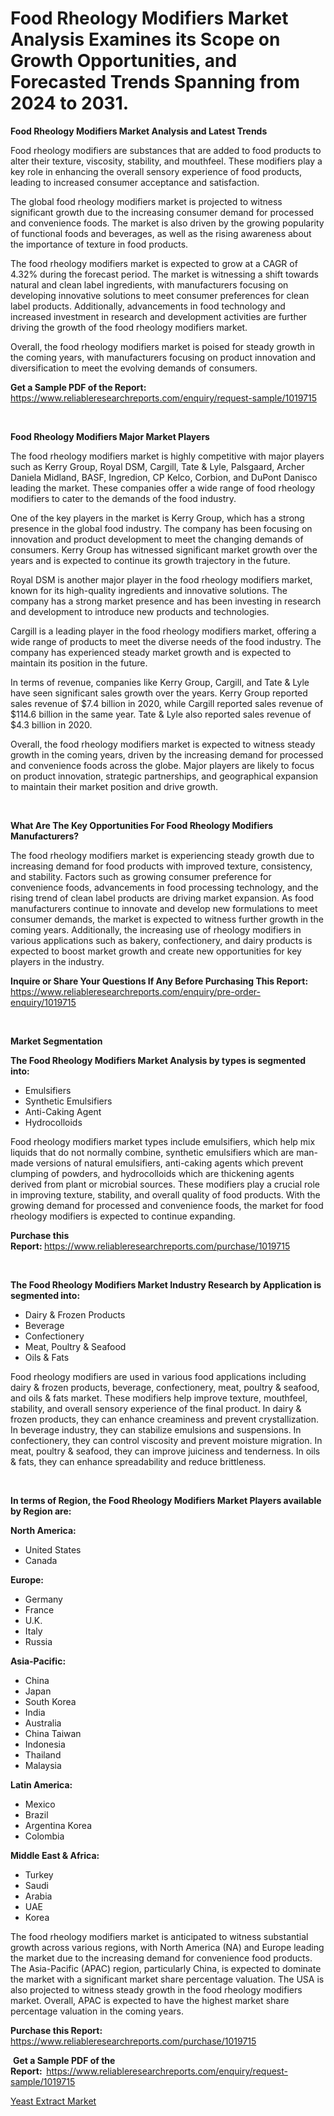 <p><h1>Food Rheology Modifiers Market Analysis Examines its Scope on Growth Opportunities, and Forecasted Trends Spanning from 2024 to 2031.</h1></p><p><strong>Food Rheology Modifiers Market Analysis and Latest Trends</strong></p>
<p><p>Food rheology modifiers are substances that are added to food products to alter their texture, viscosity, stability, and mouthfeel. These modifiers play a key role in enhancing the overall sensory experience of food products, leading to increased consumer acceptance and satisfaction.</p><p>The global food rheology modifiers market is projected to witness significant growth due to the increasing consumer demand for processed and convenience foods. The market is also driven by the growing popularity of functional foods and beverages, as well as the rising awareness about the importance of texture in food products.</p><p>The food rheology modifiers market is expected to grow at a CAGR of 4.32% during the forecast period. The market is witnessing a shift towards natural and clean label ingredients, with manufacturers focusing on developing innovative solutions to meet consumer preferences for clean label products. Additionally, advancements in food technology and increased investment in research and development activities are further driving the growth of the food rheology modifiers market.</p><p>Overall, the food rheology modifiers market is poised for steady growth in the coming years, with manufacturers focusing on product innovation and diversification to meet the evolving demands of consumers.</p></p>
<p><strong>Get a Sample PDF of the Report:&nbsp;</strong> <a href="https://www.reliableresearchreports.com/enquiry/request-sample/1019715">https://www.reliableresearchreports.com/enquiry/request-sample/1019715</a></p>
<p>&nbsp;</p>
<p><strong>Food Rheology Modifiers Major Market Players</strong></p>
<p><p>The food rheology modifiers market is highly competitive with major players such as Kerry Group, Royal DSM, Cargill, Tate & Lyle, Palsgaard, Archer Daniela Midland, BASF, Ingredion, CP Kelco, Corbion, and DuPont Danisco leading the market. These companies offer a wide range of food rheology modifiers to cater to the demands of the food industry.</p><p>One of the key players in the market is Kerry Group, which has a strong presence in the global food industry. The company has been focusing on innovation and product development to meet the changing demands of consumers. Kerry Group has witnessed significant market growth over the years and is expected to continue its growth trajectory in the future.</p><p>Royal DSM is another major player in the food rheology modifiers market, known for its high-quality ingredients and innovative solutions. The company has a strong market presence and has been investing in research and development to introduce new products and technologies.</p><p>Cargill is a leading player in the food rheology modifiers market, offering a wide range of products to meet the diverse needs of the food industry. The company has experienced steady market growth and is expected to maintain its position in the future.</p><p>In terms of revenue, companies like Kerry Group, Cargill, and Tate & Lyle have seen significant sales growth over the years. Kerry Group reported sales revenue of $7.4 billion in 2020, while Cargill reported sales revenue of $114.6 billion in the same year. Tate & Lyle also reported sales revenue of $4.3 billion in 2020.</p><p>Overall, the food rheology modifiers market is expected to witness steady growth in the coming years, driven by the increasing demand for processed and convenience foods across the globe. Major players are likely to focus on product innovation, strategic partnerships, and geographical expansion to maintain their market position and drive growth.</p></p>
<p>&nbsp;</p>
<p><strong>What Are The Key Opportunities For Food Rheology Modifiers Manufacturers?</strong></p>
<p><p>The food rheology modifiers market is experiencing steady growth due to increasing demand for food products with improved texture, consistency, and stability. Factors such as growing consumer preference for convenience foods, advancements in food processing technology, and the rising trend of clean label products are driving market expansion. As food manufacturers continue to innovate and develop new formulations to meet consumer demands, the market is expected to witness further growth in the coming years. Additionally, the increasing use of rheology modifiers in various applications such as bakery, confectionery, and dairy products is expected to boost market growth and create new opportunities for key players in the industry.</p></p>
<p><strong>Inquire or Share Your Questions If Any Before Purchasing This Report:</strong> <a href="https://www.reliableresearchreports.com/enquiry/pre-order-enquiry/1019715">https://www.reliableresearchreports.com/enquiry/pre-order-enquiry/1019715</a></p>
<p>&nbsp;</p>
<p><strong>Market Segmentation</strong></p>
<p><strong>The Food Rheology Modifiers Market Analysis by types is segmented into:</strong></p>
<p><ul><li>Emulsifiers</li><li>Synthetic Emulsifiers</li><li>Anti-Caking Agent</li><li>Hydrocolloids</li></ul></p>
<p><p>Food rheology modifiers market types include emulsifiers, which help mix liquids that do not normally combine, synthetic emulsifiers which are man-made versions of natural emulsifiers, anti-caking agents which prevent clumping of powders, and hydrocolloids which are thickening agents derived from plant or microbial sources. These modifiers play a crucial role in improving texture, stability, and overall quality of food products. With the growing demand for processed and convenience foods, the market for food rheology modifiers is expected to continue expanding.</p></p>
<p><strong>Purchase this Report:&nbsp;</strong><a href="https://www.reliableresearchreports.com/purchase/1019715">https://www.reliableresearchreports.com/purchase/1019715</a></p>
<p>&nbsp;</p>
<p><strong>The Food Rheology Modifiers Market Industry Research by Application is segmented into:</strong></p>
<p><ul><li>Dairy & Frozen Products</li><li>Beverage</li><li>Confectionery</li><li>Meat, Poultry & Seafood</li><li>Oils & Fats</li></ul></p>
<p><p>Food rheology modifiers are used in various food applications including dairy & frozen products, beverage, confectionery, meat, poultry & seafood, and oils & fats market. These modifiers help improve texture, mouthfeel, stability, and overall sensory experience of the final product. In dairy & frozen products, they can enhance creaminess and prevent crystallization. In beverage industry, they can stabilize emulsions and suspensions. In confectionery, they can control viscosity and prevent moisture migration. In meat, poultry & seafood, they can improve juiciness and tenderness. In oils & fats, they can enhance spreadability and reduce brittleness.</p></p>
<p>&nbsp;</p>
<p><strong>In terms of Region, the Food Rheology Modifiers Market Players available by Region are:</strong></p>
<p>
    <p> <strong> North America: </strong>
        <ul>
            <li>United States</li>
            <li>Canada</li>
        </ul>
        </p> 
    <p> <strong> Europe: </strong>
        <ul>
            <li>Germany</li>
            <li>France</li>
            <li>U.K.</li>
            <li>Italy</li>
            <li>Russia</li>
        </ul>
        </p> 
    <p> <strong> Asia-Pacific: </strong>
        <ul>
            <li>China</li>
            <li>Japan</li>
            <li>South Korea</li>
            <li>India</li>
            <li>Australia</li>
            <li>China Taiwan</li>
            <li>Indonesia</li>
            <li>Thailand</li>
            <li>Malaysia</li>
        </ul>
        </p> 
    <p> <strong> Latin America: </strong>
        <ul>
            <li>Mexico</li>
            <li>Brazil</li>
            <li>Argentina Korea</li>
            <li>Colombia</li>
        </ul>
        </p> 
    <p> <strong> Middle East & Africa: </strong>
        <ul>
            <li>Turkey</li>
            <li>Saudi</li>
            <li>Arabia</li>
            <li>UAE</li>
            <li>Korea</li>
        </ul>
    </p>
    </p>
<p><p>The food rheology modifiers market is anticipated to witness substantial growth across various regions, with North America (NA) and Europe leading the market due to the increasing demand for convenience food products. The Asia-Pacific (APAC) region, particularly China, is expected to dominate the market with a significant market share percentage valuation. The USA is also projected to witness steady growth in the food rheology modifiers market. Overall, APAC is expected to have the highest market share percentage valuation in the coming years.</p></p>
<p><strong>Purchase this Report: </strong><a href="https://www.reliableresearchreports.com/purchase/1019715">https://www.reliableresearchreports.com/purchase/1019715</a></p>
<p>&nbsp;<strong>Get a Sample PDF of the Report:&nbsp;&nbsp;</strong><a href="https://www.reliableresearchreports.com/enquiry/request-sample/1019715">https://www.reliableresearchreports.com/enquiry/request-sample/1019715</a></p>
<p><strong></strong></p>
<p><p><a href="https://github.com/ashepherd82/Market-Research-Report-List-4/blob/main/yeast-extract-market.md">Yeast Extract Market</a></p></p>